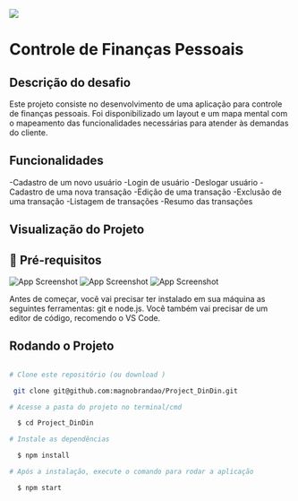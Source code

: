 ![](https://i.imgur.com/xG74tOh.png)

# Controle de Finanças Pessoais

## Descrição do desafio

Este projeto consiste no desenvolvimento de uma aplicação para controle de finanças pessoais. Foi disponibilizado um layout e um mapa mental com o mapeamento das funcionalidades necessárias para atender às demandas do cliente.

## Funcionalidades
-Cadastro de um novo usuário
-Login de usuário
-Deslogar usuário
-Cadastro de uma nova transação
-Edição de uma transação
-Exclusão de uma transação
-Listagem de transações
-Resumo das transações

## Visualização do Projeto

## 🔗 Pré-requisitos
![App Screenshot](https://i.imgur.com/XqVLTrJ.png)
![App Screenshot](https://i.imgur.com/LcZ4Kt9.png)
![App Screenshot](https://i.imgur.com/Rj4eKdP.png)


Antes de começar, você vai precisar ter instalado em sua máquina as seguintes ferramentas: git e node.js. Você também vai precisar de um editor de código, recomendo o VS Code.

## Rodando o Projeto

```bash

# Clone este repositório (ou download )

 git clone git@github.com:magnobrandao/Project_DinDin.git

# Acesse a pasta do projeto no terminal/cmd

  $ cd Project_DinDin

# Instale as dependências

  $ npm install 

# Após a instalação, execute o comando para rodar a aplicação

  $ npm start

